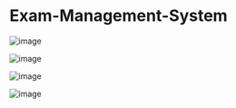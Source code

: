 # Exam-Management-System


![image](https://github.com/user-attachments/assets/607babad-eb16-4da5-8945-832510c5fa2d)




![image](https://github.com/user-attachments/assets/bd66fe18-d663-481b-acb7-8d263a2cefa2)



![image](https://github.com/user-attachments/assets/349eafa4-801b-429c-85aa-fbb2c1a74d58)

![image](https://github.com/user-attachments/assets/d80e2186-0a5c-491d-9bba-07a5da88a55f)



